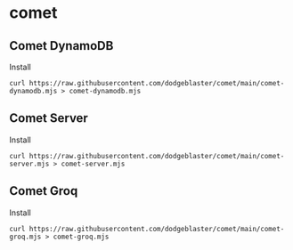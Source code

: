 # comet

## Comet DynamoDB

Install

```
curl https://raw.githubusercontent.com/dodgeblaster/comet/main/comet-dynamodb.mjs > comet-dynamodb.mjs
```

## Comet Server

Install

```
curl https://raw.githubusercontent.com/dodgeblaster/comet/main/comet-server.mjs > comet-server.mjs
```

## Comet Groq

Install

```
curl https://raw.githubusercontent.com/dodgeblaster/comet/main/comet-groq.mjs > comet-groq.mjs
```
